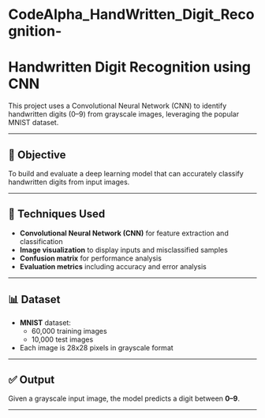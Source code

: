 # CodeAlpha_HandWritten_Digit_Recognition-
# Handwritten Digit Recognition using CNN

This project uses a Convolutional Neural Network (CNN) to identify handwritten digits (0–9) from grayscale images, leveraging the popular MNIST dataset.

---

## 📌 Objective

To build and evaluate a deep learning model that can accurately classify handwritten digits from input images.

---

## 🧠 Techniques Used

- **Convolutional Neural Network (CNN)** for feature extraction and classification  
- **Image visualization** to display inputs and misclassified samples  
- **Confusion matrix** for performance analysis  
- **Evaluation metrics** including accuracy and error analysis

---

## 📊 Dataset

- **MNIST** dataset:  
  - 60,000 training images  
  - 10,000 test images  
- Each image is 28x28 pixels in grayscale format

---

## ✅ Output

Given a grayscale input image, the model predicts a digit between **0–9**.

---


